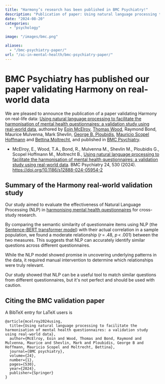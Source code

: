 ```yaml
---
title: "Harmony’s research has been published in BMC Psychiatry!"
description: "Publication of paper: Using natural language processing to facilitate the harmonisation of mental health questionnaires: a validation study using real-world data, published in BMC Psychiatry."
date: "2024-08-20"
categories: 
  - "psychology"

image: "/images/bmc.png"

aliases:
  - "/bmc-psychiatry-paper/"
url: "/ai-in-mental-health/bmc-psychiatry-paper/"
---
```


# BMC Psychiatry has published our paper validating Harmony on real-world data

We are pleased to announce the publication of a paper validating Harmony on real-life data: [Using natural language processing to facilitate the harmonisation of mental health questionnaires: a validation study using real-world data](https://bmcpsychiatry.biomedcentral.com/articles/10.1186/s12888-024-05954-2), authored by [Eoin McElroy](/our-team/), [Thomas Wood](https://fastdatascience.com), Raymond Bond, Maurice Mulvenna, Mark Shevlin, [George B. Ploubidis](/our-team/), [Mauricio Scopel Hoffmann](/our-team/) and [Bettina Moltrecht](/our-team/), and published in [BMC Psychiatry](https://bmcpsychiatry.biomedcentral.com/).

* McElroy, E., Wood, T.A., Bond, R., Mulvenna M., Shevlin M., Ploubidis G., Scopel Hoffmann M., Moltrecht B., [Using natural language processing to facilitate the harmonisation of mental health questionnaires: a validation study using real-world data](https://bmcpsychiatry.biomedcentral.com/articles/10.1186/s12888-024-05954-2#citeas). BMC Psychiatry 24, 530 (2024). https://doi.org/10.1186/s12888-024-05954-2




## Summary of the Harmony real-world validation study

Our study aimed to evaluate the effectiveness of Natural Language Processing (NLP) in [harmonising mental health questionnaires](/ces-d-vs-gad-7/) for cross-study research.

By comparing the semantic similarity of questionnaire items using NLP (the [Sentence-BERT transformer model](/measuring-the-performance-of-nlp-algorithms/)) with their actual correlation in a sample population, we found a moderate relationship (*r* = .48, *p* < .001) between the two measures. This suggests that NLP can accurately identify similar questions across different questionnaires. 

While the NLP model showed promise in uncovering underlying patterns in the data, it required manual intervention to determine which relationships were truly relevant. 

Our study showed that NLP can be a useful tool to match similar questions from different questionnaires, but it's not perfect and should be used with caution.

## Citing the BMC validation paper

A BibTeX entry for LaTeX users is

```
@article{mcelroy2024using,
  title={Using natural language processing to facilitate the harmonisation of mental health questionnaires: a validation study using real-world data},
  author={McElroy, Eoin and Wood, Thomas and Bond, Raymond and Mulvenna, Maurice and Shevlin, Mark and Ploubidis, George B and Hoffmann, Mauricio Scopel and Moltrecht, Bettina},
  journal={BMC psychiatry},
  volume={24},
  number={1},
  pages={530},
  year={2024},
  publisher={Springer}
}
```
